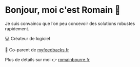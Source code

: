 # Bonjour, moi c'est Romain 👋

Je suis convaincu que l’on peu concevoir des solutions robustes rapidement. 

💻 Créateur de logiciel

🫃 Co-parent de [myfeedbacks.fr](https://feedbacks.fr)

Plus de détails sur moi 👉 [romainbourre.fr](https://romainbourre.fr)
